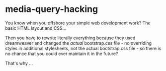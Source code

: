 media-query-hacking
===================

You know when you offshore your simple web development work? The basic HTML layout and CSS...

Then you have to rewrite literally everything because they used dreamweaver and changed the _actual_ bootstrap.css file - no overriding styles in additional stylesheets, not the actual bootstrap.css file - so there is no chance that you could ever maintain it in the future?

That's why ...


